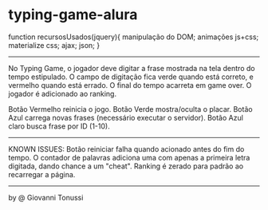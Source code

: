 # typing-game-alura

function recursosUsados(jquery){
  manipulação do DOM;
  animações js+css;
  materialize css;
  ajax;
  json;
 }
  
----------

No Typing Game, o jogador deve digitar a frase mostrada na tela dentro do tempo estipulado. O campo de digitação fica verde quando está correto, e vermelho quando está errado. O final do tempo acarreta em game over. O jogador é adicionado ao ranking.

Botão Vermelho reinicia o jogo. Botão Verde mostra/oculta o placar. Botão Azul carrega novas frases (necessário executar o servidor). Botão Azul claro busca frase por ID (1-10).

----------

KNOWN ISSUES:
Botão reiniciar falha quando acionado antes do fim do tempo.
O contador de palavras adiciona uma com apenas a primeira letra digitada, dando chance a um "cheat".
Ranking é zerado para padrão ao recarregar a página.

----------
by @ Giovanni Tonussi
